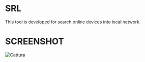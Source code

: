 # SRL
This tool is developed for search online devices into local network.

# SCREENSHOT
![Cattura](https://user-images.githubusercontent.com/583775/186486424-6f12fdb4-efe8-4134-a761-fe7776445c76.JPG)
